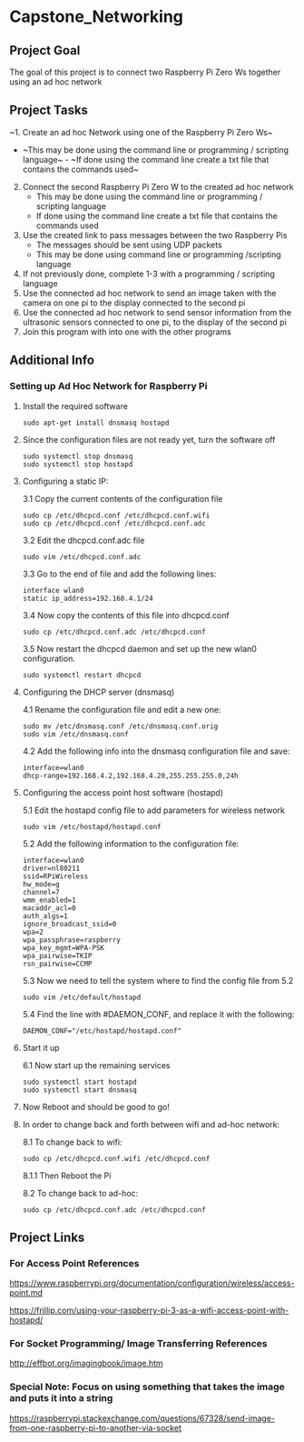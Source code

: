 # Capstone_Networking

## Project Goal
The goal of this project is to connect two Raspberry Pi Zero Ws together using an ad hoc network

## Project Tasks
~1. Create an ad hoc Network using one of the Raspberry Pi Zero Ws~
   - ~This may be done using the command line or programming / scripting language~
    - ~If done using the command line create a txt file that contains the commands used~
2. Connect the second Raspberry Pi Zero W to the created ad hoc network
   - This may be done using the command line or programming / scripting language
    - If done using the command line create a txt file that contains the commands used
3. Use the created link to pass messages between the two Raspberry Pis
   - The messages should be sent using UDP packets 
   - This may be done using command line or programming /scripting language
4. If not previously done, complete 1-3 with a programming / scripting language
5. Use the connected ad hoc network to send an image taken with the camera on one pi to the display connected to the second pi
6. Use the connected ad hoc network to send sensor information from the ultrasonic sensors connected to one pi, to the display of the second pi
7. Join this program with into one with the other programs

## Additional Info
### Setting up Ad Hoc Network for Raspberry Pi
1. Install the required software
   ```
   sudo apt-get install dnsmasq hostapd
   ```
2. Since the configuration files are not ready yet, turn the software off
   ```
   sudo systemctl stop dnsmasq
   sudo systemctl stop hostapd
   ```
3. Configuring a static IP:
   
   3.1 Copy the current contents of the configuration file
      ```
      sudo cp /etc/dhcpcd.conf /etc/dhcpcd.conf.wifi
      sudo cp /etc/dhcpcd.conf /etc/dhcpcd.conf.adc
      ```
   3.2 Edit the dhcpcd.conf.adc file
      ```
      sudo vim /etc/dhcpcd.conf.adc
      ```
   3.3 Go to the end of file and add the following lines:
      ```
      interface wlan0
      static ip_address=192.168.4.1/24
      ```
   3.4 Now copy the contents of this file into dhcpcd.conf
      ```
      sudo cp /etc/dhcpcd.conf.adc /etc/dhcpcd.conf
      ```
   3.5 Now restart the dhcpcd daemon and set up the new wlan0 configuration.
      ```
      sudo systemctl restart dhcpcd
      ```
4. Configuring the DHCP server (dnsmasq)
   
   4.1 Rename the configuration file and edit a new one:
      ```
      sudo mv /etc/dnsmasq.conf /etc/dnsmasq.conf.orig
      sudo vim /etc/dnsmasq.conf
      ```
   4.2 Add the following info into the dnsmasq configuration file and save:
      ```
      interface=wlan0
      dhcp-range=192.168.4.2,192.168.4.20,255.255.255.0,24h
      ```
5. Configuring the access point host software (hostapd)
   
   5.1 Edit the hostapd config file to add parameters for wireless network
      ```
      sudo vim /etc/hostapd/hostapd.conf
      ```
   5.2 Add the following information to the configuration file:
      ```
      interface=wlan0
      driver=nl80211
      ssid=RPiWireless
      hw_mode=g
      channel=7
      wmm_enabled=1
      macaddr_acl=0
      auth_algs=1
      ignore_broadcast_ssid=0
      wpa=2
      wpa_passphrase=raspberry
      wpa_key_mgmt=WPA-PSK
      wpa_pairwise=TKIP
      rsn_pairwise=CCMP
      ```
   5.3 Now we need to tell the system where to find the config file from 5.2
      ```
      sudo vim /etc/default/hostapd
      ```
   5.4 Find the line with #DAEMON_CONF, and replace it with the following:
      ```
      DAEMON_CONF="/etc/hostapd/hostapd.conf"
      ```
6. Start it up
   
   6.1 Now start up the remaining services
      ```
      sudo systemctl start hostapd
      sudo systemctl start dnsmasq
      ```
7. Now Reboot and should be good to go!
8. In order to change back and forth between wifi and ad-hoc network:
   
   8.1 To change back to wifi:
      ```
      sudo cp /etc/dhcpcd.conf.wifi /etc/dhcpcd.conf
      ```
   
   8.1.1 Then Reboot the Pi
   
   8.2 To change back to ad-hoc:
      ```
      sudo cp /etc/dhcpcd.conf.adc /etc/dhcpcd.conf
      ```
## Project Links
### For Access Point References
https://www.raspberrypi.org/documentation/configuration/wireless/access-point.md

https://frillip.com/using-your-raspberry-pi-3-as-a-wifi-access-point-with-hostapd/
### For Socket Programming/ Image Transferring References

http://effbot.org/imagingbook/image.htm

### Special Note: Focus on using something that takes the image and puts it into a string

https://raspberrypi.stackexchange.com/questions/67328/send-image-from-one-raspberry-pi-to-another-via-socket



